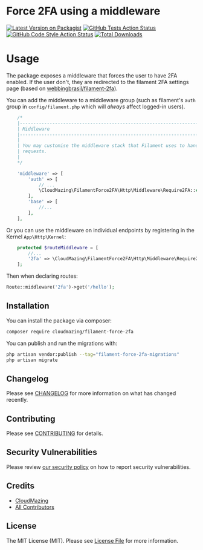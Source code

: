 # Force 2FA using a middleware

[![Latest Version on Packagist](https://img.shields.io/packagist/v/cloudmazing/filament-force-2fa.svg?style=flat-square)](https://packagist.org/packages/cloudmazing/filament-force-2fa)
[![GitHub Tests Action Status](https://img.shields.io/github/actions/workflow/status/WH-CloudMazing/filament-force-2fa/run-tests.yml?label=tests)](https://github.com/cloudmazing/filament-force-2fa/actions?query=workflow%3Arun-tests+branch%3Amain)
[![GitHub Code Style Action Status](https://img.shields.io/github/actions/workflow/status/WH-CloudMazing/filament-force-2fa/fix-php-code-style-issues.yml?label=code%20style)](https://github.com/WH-CloudMazing/filament-force-2fa/actions?query=workflow%3A"Fix+PHP+code+style+issues"+branch%3Amain)
[![Total Downloads](https://img.shields.io/packagist/dt/cloudmazing/filament-force-2fa.svg?style=flat-square)](https://packagist.org/packages/cloudmazing/filament-force-2fa)

# Usage

The package exposes a middleware that forces the user to have 2FA enabled. If the user don't, they are redirected to the filament 2FA settings page (based on [webbingbrasil/filament-2fa](https://github.com/webbingbrasil/filament-2fa)).

You can add the middleware to a middleware group (such as filament's `auth` group in `config/filament.php` which will *always* affect logged-in users).
```php
    /*
    |--------------------------------------------------------------------------
    | Middleware
    |--------------------------------------------------------------------------
    |
    | You may customise the middleware stack that Filament uses to handle
    | requests.
    |
    */

    'middleware' => [
        'auth' => [
            // ...
            \CloudMazing\FilamentForce2FA\Http\Middleware\Require2FA::class,
        ],
        'base' => [
            //...
        ],
    ],
```

Or you can use the middleware on individual endpoints by registering in the Kernel `App\Http\Kernel`:

```php
    protected $routeMiddleware = [
        //...
        '2fa' => \CloudMazing\FilamentForce2FA\Http\Middleware\Require2FA::class,
    ];
```

Then when declaring routes:

```php
Route::middleware('2fa')->get('/hello');
```

## Installation

You can install the package via composer:

```bash
composer require cloudmazing/filament-force-2fa
```

You can publish and run the migrations with:

```bash
php artisan vendor:publish --tag="filament-force-2fa-migrations"
php artisan migrate
```

## Changelog

Please see [CHANGELOG](CHANGELOG.md) for more information on what has changed recently.

## Contributing

Please see [CONTRIBUTING](CONTRIBUTING.md) for details.

## Security Vulnerabilities

Please review [our security policy](../../security/policy) on how to report security vulnerabilities.

## Credits

- [CloudMazing](https://github.com/WH-CloudMazing)
- [All Contributors](../../contributors)

## License

The MIT License (MIT). Please see [License File](LICENSE.md) for more information.
